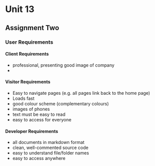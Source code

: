 # Unit 13

## Assignment Two

### User Requirements

#### Client Requirements

+ professional, presenting good image of company
+ 

#### Visitor Requirements

+ Easy to navigate pages (e.g. all pages link back to the home page)
+ Loads fast
+ good colour scheme (complementary colours)
+ images of phones
+ text must be easy to read 
+ easy to access for everyone 

#### Developer Requirements

+ all documents in markdown format
+ clean, well-commented source code
+ easy to understand file/folder names
+ easy to access anywhere